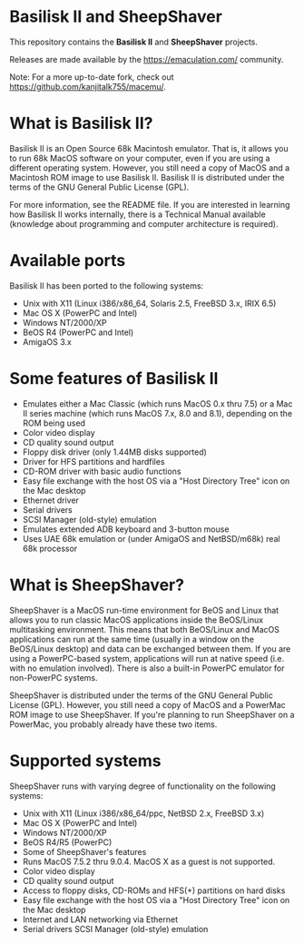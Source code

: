 # Basilisk II and SheepShaver

This repository contains the **Basilisk II** and **SheepShaver** projects.

Releases are made available by the https://emaculation.com/ community.

Note: For a more up-to-date fork, check out https://github.com/kanjitalk755/macemu/.

# What is Basilisk II?

Basilisk II is an Open Source 68k Macintosh emulator. That is, it allows you to run 68k MacOS software on your computer, even if you are using a different operating system. However, you still need a copy of MacOS and a Macintosh ROM image to use Basilisk II. Basilisk II is distributed under the terms of the GNU General Public License (GPL).

For more information, see the README file. If you are interested in learning how Basilisk II works internally, there is a Technical Manual available (knowledge about programming and computer architecture is required).

# Available ports

Basilisk II has been ported to the following systems:
 * Unix with X11 (Linux i386/x86_64, Solaris 2.5, FreeBSD 3.x, IRIX 6.5)
 * Mac OS X (PowerPC and Intel)
 * Windows NT/2000/XP
 * BeOS R4 (PowerPC and Intel)
 * AmigaOS 3.x
 
# Some features of Basilisk II

 * Emulates either a Mac Classic (which runs MacOS 0.x thru 7.5) or a Mac II series machine (which runs MacOS 7.x, 8.0 and 8.1), depending on the ROM being used
 * Color video display
 * CD quality sound output
 * Floppy disk driver (only 1.44MB disks supported)
 * Driver for HFS partitions and hardfiles
 * CD-ROM driver with basic audio functions
 * Easy file exchange with the host OS via a "Host Directory Tree" icon on the Mac desktop
 * Ethernet driver
 * Serial drivers
 * SCSI Manager (old-style) emulation
 * Emulates extended ADB keyboard and 3-button mouse
 * Uses UAE 68k emulation or (under AmigaOS and NetBSD/m68k) real 68k processor

# What is SheepShaver?

SheepShaver is a MacOS run-time environment for BeOS and Linux that allows you to run classic MacOS applications inside the BeOS/Linux multitasking environment. This means that both BeOS/Linux and MacOS applications can run at the same time (usually in a window on the BeOS/Linux desktop) and data can be exchanged between them. If you are using a PowerPC-based system, applications will run at native speed (i.e. with no emulation involved). There is also a built-in PowerPC emulator for non-PowerPC systems.

SheepShaver is distributed under the terms of the GNU General Public License (GPL). However, you still need a copy of MacOS and a PowerMac ROM image to use SheepShaver. If you're planning to run SheepShaver on a PowerMac, you probably already have these two items.

# Supported systems

SheepShaver runs with varying degree of functionality on the following systems:

 * Unix with X11 (Linux i386/x86_64/ppc, NetBSD 2.x, FreeBSD 3.x)
 * Mac OS X (PowerPC and Intel)
 * Windows NT/2000/XP
 * BeOS R4/R5 (PowerPC)
 * Some of SheepShaver's features
 * Runs MacOS 7.5.2 thru 9.0.4. MacOS X as a guest is not supported.
 * Color video display
 * CD quality sound output
 * Access to floppy disks, CD-ROMs and HFS(+) partitions on hard disks
 * Easy file exchange with the host OS via a "Host Directory Tree" icon on the Mac desktop
 * Internet and LAN networking via Ethernet
 * Serial drivers
SCSI Manager (old-style) emulation
